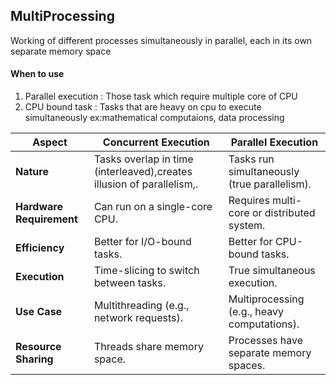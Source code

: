 ## __MultiProcessing__
Working of different processes simultaneously in parallel, each in its own separate memory space

#### When to use
1. Parallel execution : Those task which require multiple core of CPU
2. CPU bound task :  Tasks that are heavy on cpu to execute simultaneously ex:mathematical computaions, data processing


| **Aspect**              | **Concurrent Execution**              | **Parallel Execution**                  |
|--------------------------|---------------------------------------|-----------------------------------------|
| **Nature**              | Tasks overlap in time (interleaved),creates illusion of parallelism,. | Tasks run simultaneously (true parallelism). |
| **Hardware Requirement** | Can run on a single-core CPU.        | Requires multi-core or distributed system. |
| **Efficiency**          | Better for I/O-bound tasks.          | Better for CPU-bound tasks.             |
| **Execution**           | Time-slicing to switch between tasks.| True simultaneous execution.            |
| **Use Case**            | Multithreading (e.g., network requests). | Multiprocessing (e.g., heavy computations). |
| **Resource Sharing**    | Threads share memory space.          | Processes have separate memory spaces.  |
